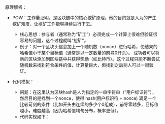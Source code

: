原理解析：
- POW：工作量证明，是区块链中的核心挖矿原理，他的目的就是人为的产生挖矿难度，让挖矿工作能够持续进行下去。
    - 核心思想：参与者（通常称为“矿工”）必须完成一个计算上很难但验证很容易的问题，这个过程就叫“挖矿”。
    - 例子：对一个区块头信息加上一个随机数（nonce）进行哈希，使结果的哈希值小于某个目标值（通常是以一定数量的前导0开头）。
        成功者可以将新的区块添加到区块链中并获得奖励（如比特币）。这个过程只能不断尝试随机数来找到符合条件的值，计算量巨大，但找到之后别人可以一眼验证。

- 代码模拟：
    - 问题：在这里认为区块hash是人为指定的一串字符串（“用户标识符”），然后目的是找到一个nonce，使得 hash(用户标识符 + nonce) 
        满足一个比较苛刻的条件（比如开头由连续的多少个0组成），前导零越多，目标值越小，难度越高（因为哈希值均匀分布，概率更低）。
    - 代码实现如下：